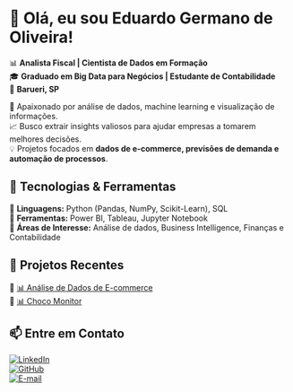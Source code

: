 # 👋 Olá, eu sou Eduardo Germano de Oliveira!  

📊 **Analista Fiscal | Cientista de Dados em Formação**  
🎓 **Graduado em Big Data para Negócios | Estudante de Contabilidade**  
📍 **Barueri, SP**  

🚀 Apaixonado por análise de dados, machine learning e visualização de informações.  
📈 Busco extrair insights valiosos para ajudar empresas a tomarem melhores decisões.  
💡 Projetos focados em **dados de e-commerce, previsões de demanda e automação de processos**.  

## 🔧 Tecnologias & Ferramentas  
📌 **Linguagens:** Python (Pandas, NumPy, Scikit-Learn), SQL  
📌 **Ferramentas:** Power BI, Tableau, Jupyter Notebook  
📌 **Áreas de Interesse:** Análise de dados, Business Intelligence, Finanças e Contabilidade  

## 📂 Projetos Recentes  
🔹 [📊 Análise de Dados de E-commerce](https://github.com/EduardoGermanoOliveira/EduardoGermanoOliveira/ecommerce-data-analysis)  
🔹 [📊 Choco Monitor]([https://github.com/choco-tech/choco-monitor.git])  

  

## 📫 Entre em Contato  
[![LinkedIn](https://img.shields.io/badge/-LinkedIn-0077B5?style=for-the-badge&logo=linkedin&logoColor=white)](https://www.linkedin.com/in/eduardo-germano-de-oliveira-1461a0171/)  
[![GitHub](https://img.shields.io/badge/-GitHub-181717?style=for-the-badge&logo=github&logoColor=white)](https://github.com/EduardoGermanoOliveira)  
[![E-mail](https://img.shields.io/badge/-E--mail-D14836?style=for-the-badge&logo=gmail&logoColor=white)](mailto:eduardoger21@gmail.com)  
